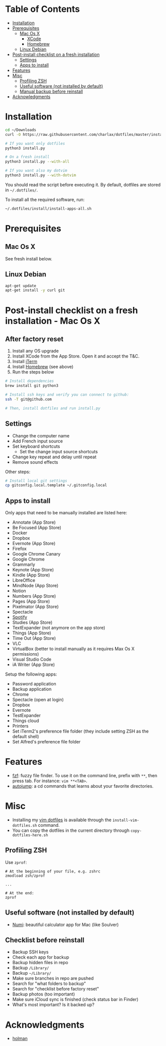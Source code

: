 <!-- START doctoc generated TOC please keep comment here to allow auto update -->
<!-- DON'T EDIT THIS SECTION, INSTEAD RE-RUN doctoc TO UPDATE -->
# Table of Contents

- [Installation](#installation)
- [Prerequisites](#prerequisites)
  - [Mac Os X](#mac-os-x)
    - [XCode](#xcode)
    - [Homebrew](#homebrew)
  - [Linux Debian](#linux-debian)
- [Post-install checklist on a fresh installation](#post-install-checklist-on-a-fresh-installation)
  - [Settings](#settings)
  - [Apps to install](#apps-to-install)
- [Features](#features)
- [Misc](#misc)
  - [Profiling ZSH](#profiling-zsh)
  - [Useful software (not installed by default)](#useful-software-not-installed-by-default)
  - [Manual backup before reinstall](#manual-backup-before-reinstall)
- [Acknowledgments](#acknowledgments)

<!-- END doctoc generated TOC please keep comment here to allow auto update -->

# Installation

```bash
cd ~/Downloads
curl -O https://raw.githubusercontent.com/charlax/dotfiles/master/install.py

# If you want only dotfiles
python3 install.py

# On a fresh install
python3 install.py --with-all

# If you want also my dotvim
python3 install.py --with-dotvim
```

You should read the script before executing it. By default, dotfiles are stored in `~/.dotfiles/`.

To install all the required software, run:

```bash
~/.dotfiles/install/install-apps-all.sh
```

# Prerequisites

## Mac Os X

See fresh install below.

## Linux Debian

```bash
apt-get update
apt-get install -y curl git
```

# Post-install checklist on a fresh installation - Mac Os X

## After factory reset

1. Install any OS upgrade
2. Install XCode from the App Store. Open it and accept the T&C.
3. Install [iTerm](https://iterm2.com/downloads.html)
4. Install [Homebrew](https://brew.sh/) (see above)
5. Run the steps below

```bash
# Install dependencies
brew install git python3

# Install ssh keys and verify you can connect to github:
ssh -T git@github.com

# Then, install dotfiles and run install.py
```

## Settings

* Change the computer name
* Add French input source
* Set keyboard shortcuts
  * Set the change input source shortcuts
* Change key repeat and delay until repeat
* Remove sound effects

Other steps:

```bash
# Install local git settings
cp gitconfig.local.template ~/.gitconfig.local
```

## Apps to install

Only apps that need to be manually installed are listed here:

* Annotate (App Store)
* Be Focused (App Store)
* Docker
* Dropbox
* Evernote (App Store)
* Firefox
* Google Chrome Canary
* Google Chrome
* Grammarly
* Keynote (App Store)
* Kindle (App Store)
* LibreOffice
* MindNode (App Store)
* Notion
* Numbers (App Store)
* Pages (App Store)
* Pixelmator (App Store)
* Spectacle
* [Spotify](https://www.spotify.com/fr/download/mac)
* Studies (App Store)
* TextExpander (not anymore on the app store)
* Things (App Store)
* Time Out (App Store)
* VLC
* VirtualBox (better to install manually as it requires Max Os X permissions)
* Visual Studio Code
* iA Writer (App Store)

Setup the following apps:

* Password application
* Backup application
* Chrome
* Spectacle (open at login)
* Dropbox
* Evernote
* TestExpander
* Things cloud
* Printers
* Set iTerm2's preference file folder (they include setting ZSH as the default
  shell)
* Set Alfred's preference file folder

# Features

* [fzf](https://github.com/junegunn/fzf): fuzzy file finder. To use it on the command line, prefix with `**`, then press tab. For instance: `vim **<TAB>`.
* [autojump](https://github.com/wting/autojump): a cd commands that learns
  about your favorite directories.

# Misc

* Installing my [vim dotfiles](https://github.com/charlax/dotvim) is available through the `install-vim-dotfiles.sh` command.
* You can copy the dotfiles in the current directory through
  `copy-dotfiles-here.sh`

## Profiling ZSH

Use `zprof`:

```
# At the beginning of your file, e.g. zshrc
zmodload zsh/zprof

...

# At the end:
zprof
```

## Useful software (not installed by default)

* [Numi](https://numi.io/): beautiful calculator app for Mac (like Soulver)

## Checklist before reinstall

* Backup SSH keys
* Check each app for backup
* Backup hidden files in repo
* Backup `/Library/`
* Backup `~/Library/`
* Make sure branches in repo are pushed
* Search for "what folders to backup"
* Search for "checklist before factory reset"
* Backup photos (too important)
* Make sure iCloud sync is finished (check status bar in Finder)
* What's most important? Is it backed up?

# Acknowledgments

* [holman](https://github.com/holman/dotfiles)
